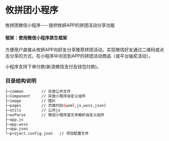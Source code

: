 # 攸拼团小程序
攸拼团微信小程序----提供攸妍APP的拼团活动分享功能

#### 框架：使用微信小程序原生框架

方便用户直接从攸妍APP向好友分享推荐拼团活动，实现微信好友通过二维码或点击分享的方式，在小程序中浏览到APP的拼团活动商品（或平台抽奖活动）。

小程序支持下单付款(新浪微信支付及钱包付款)。

### 目录结构说明

```bash
├─common        // 存放公共文件
├─Component     // 存放小程序自定义组件
├─image         // 图片
├─pages         // 页面代码(wxml,js,wxss,json)
├─utils         // 公共js
├─wxParse       // 微信小程序富文本解析自定义组件
├─app.js
├─app.wxss
├─app.json
└─project.config.json   // 项目配置文件
```

